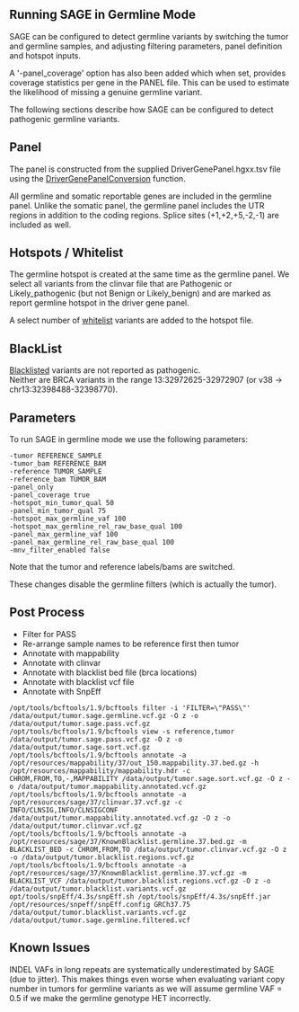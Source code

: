 ## Running SAGE in Germline Mode

SAGE can be configured to detect germline variants by switching the tumor and germline samples, and adjusting filtering parameters, panel definition and hotspot inputs.  

A '-panel_coverage' option has also been added which when set, provides coverage statistics per gene in the PANEL file.   This can be used to estimate the likelihood of missing a genuine germline variant.

The following sections describe how SAGE can be configured to detect pathogenic germline variants. 

## Panel
The panel is constructed from the supplied DriverGenePanel.hgxx.tsv file using the [DriverGenePanelConversion](../hmf-common/src/main/java/com/hartwig/hmftools/common/drivercatalog/panel/DriverGenePanelConversion.java) function. 

All germline and somatic reportable genes are included in the germline panel. 
Unlike the somatic panel, the germline panel includes the UTR regions in addition to the coding regions. 
Splice sites (+1,+2,+5,-2,-1) are included as well.
 
## Hotspots / Whitelist
The germline hotspot is created at the same time as the germline panel. 
We select all variants from the clinvar file that are Pathogenic or Likely_pathogenic (but not Benign or Likely_benign) and are marked as report germline hotspot in the driver gene panel.

A select number of [whitelist](../hmf-common/src/main/java/com/hartwig/hmftools/common/drivercatalog/panel/GermlineWhitelist.java) variants are added to the hotspot file. 

## BlackList
[Blacklisted](../hmf-common/src/main/java/com/hartwig/hmftools/common/drivercatalog/panel/GermlineBlacklist.java) variants are not reported as pathogenic.  
Neither are BRCA variants in the range 13:32972625-32972907 (or v38 -> chr13:32398488-32398770).

## Parameters
To run SAGE in germline mode we use the following parameters:

```
-tumor REFERENCE_SAMPLE
-tumor_bam REFERENCE_BAM
-reference TUMOR_SAMPLE
-reference_bam TUMOR_BAM
-panel_only
-panel_coverage true
-hotspot_min_tumor_qual 50
-panel_min_tumor_qual 75
-hotspot_max_germline_vaf 100
-hotspot_max_germline_rel_raw_base_qual 100
-panel_max_germline_vaf 100
-panel_max_germline_rel_raw_base_qual 100
-mnv_filter_enabled false
``` 

Note that the tumor and reference labels/bams are switched. 

These changes disable the germline filters (which is actually the tumor).

## Post Process

- Filter for PASS
- Re-arrange sample names to be reference first then tumor
- Annotate with mappability
- Annotate with clinvar
- Annotate with blacklist bed file (brca locations)
- Annotate with blacklist vcf file
- Annotate with SnpEff


```
/opt/tools/bcftools/1.9/bcftools filter -i 'FILTER=\"PASS\"' /data/output/tumor.sage.germline.vcf.gz -O z -o /data/output/tumor.sage.pass.vcf.gz
/opt/tools/bcftools/1.9/bcftools view -s reference,tumor /data/output/tumor.sage.pass.vcf.gz -O z -o /data/output/tumor.sage.sort.vcf.gz
/opt/tools/bcftools/1.9/bcftools annotate -a /opt/resources/mappability/37/out_150.mappability.37.bed.gz -h /opt/resources/mappability/mappability.hdr -c CHROM,FROM,TO,-,MAPPABILITY /data/output/tumor.sage.sort.vcf.gz -O z -o /data/output/tumor.mappability.annotated.vcf.gz
/opt/tools/bcftools/1.9/bcftools annotate -a /opt/resources/sage/37/clinvar.37.vcf.gz -c INFO/CLNSIG,INFO/CLNSIGCONF /data/output/tumor.mappability.annotated.vcf.gz -O z -o /data/output/tumor.clinvar.vcf.gz
/opt/tools/bcftools/1.9/bcftools annotate -a /opt/resources/sage/37/KnownBlacklist.germline.37.bed.gz -m BLACKLIST_BED -c CHROM,FROM,TO /data/output/tumor.clinvar.vcf.gz -O z -o /data/output/tumor.blacklist.regions.vcf.gz
/opt/tools/bcftools/1.9/bcftools annotate -a /opt/resources/sage/37/KnownBlacklist.germline.37.vcf.gz -m BLACKLIST_VCF /data/output/tumor.blacklist.regions.vcf.gz -O z -o /data/output/tumor.blacklist.variants.vcf.gz
opt/tools/snpEff/4.3s/snpEff.sh /opt/tools/snpEff/4.3s/snpEff.jar /opt/resources/snpeff/snpEff.config GRCh37.75 /data/output/tumor.blacklist.variants.vcf.gz /data/output/tumor.sage.germline.filtered.vcf
```

## Known Issues

INDEL VAFs in long repeats are systematically underestimated by SAGE (due to jitter).
This makes things even worse when evaluating variant copy number in tumors for germline variants as we will assume germline VAF = 0.5 if we make the germline genotype HET incorrectly.
